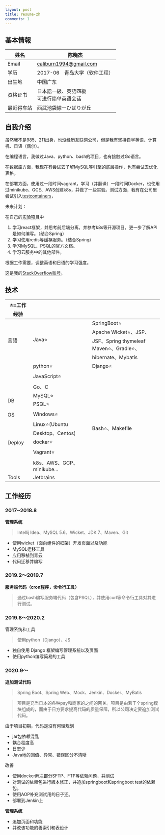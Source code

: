 ```yaml
---
layout: post
title: resume-zh
comments: 1
---
```




## 基本情報

| 姓名       | 陈晓杰                                       |
| ---------- | -------------------------------------------- |
| Email      | caliburn1994@gmail.com                       |
| 学历       | 2017-06　青岛大学（软件工程）                |
| 出生地     | 中国广东                                     |
| 资格证书   | 日本語一級、英語四級<br />可进行简单英语会话 |
| 最近得车站 | 西武池袋線ーひばりが丘                       |

## 自我介绍

虽然我不是985、211出身，也没经历互联网公司，但是我有坚持自学英语、计算机、日语（偶尔）。

在编程语言，我做过Java、python、bash的项目，也有接触过Go语言。

在数据库方面，我现在有尝试去了解MySQL等引擎的底层操作，也有尝试去优化表格。

在部署方面，使用过一段时间vagrant，学习（并翻译）一段时间Docker，也使用过minikube、GCE、AWS创建k8s，并做了一些实验。测试方面，我有在公司里尝试引入[testcontainers](https://www.testcontainers.org/)，



未来计划：

在自己的[实验项目](https://github.com/caliburn1994/SpringBootNote)中

1. 学习react框架，并思考前后端分离，并参考k8s等开源项目，更一步了解API是如何编写。（结合Spring）
2. 学习使用redis等缓存服务。（结合Spring）
3. 学习MySQL、PSQL的官方文档。
4. 学习云服务中的其他部件。

根据工作需要，调整英语和日语的学习强度。



这是我的[StackOverflow账号](https://stackoverflow.com/users/4883754/kyakya)。

## 技术

| ⭐=工作经验 |                                |                                                              |
| ---------- | ------------------------------ | ------------------------------------------------------------ |
| 言語       | Java⭐                          | SpringBoot⭐<br />Apache Wicket⭐、JSP、JSF、Spring thymeleaf<br />Maven⭐、Gradle⭐、hibernate、Mybatis |
|            | python⭐                        | Django⭐                                                      |
|            | JavaScript⭐                    |                                                              |
|            | Go、C                          |                                                              |
| DB         | MySQL⭐<br />PSQL⭐              |                                                              |
| OS         | Windows⭐                       |                                                              |
|            | Linux⭐(Ubuntu Desktop、Centos) | Bash⭐、Makefile                                              |
| Deploy     | docker⭐                        |                                                              |
|            | Vagrant⭐                       |                                                              |
|            | k8s、AWS、GCP、minikube...     |                                                              |
| Tools      | Jetbrains                      |                                                              |

## 工作经历

### 2017~2018.8

**管理系统**

> Intellij Idea、MySQL 5.6、Wicket、JDK 7、Maven、Git

- 使用wicket（面向组件的框架）开发页面以及功能
- MySQL迁移工具
- 应用移植到青云
- 代码迁移并编写

### 2019.2～2019.7

**服务端代码（cron程序，命令行工具）**

> 通过bash编写服务端代码（包含PSQL），并使用curl等命令行工具对其进行测试。

### 2019.8～2020.2

管理系统和工具

> 使用python（Django）、JS

- 独自使用 Django 框架编写管理系统以及页面
- 使用python编写简易的工具

### 2020.9～

**追加测试代码**

> Spring Boot、Spring Web、Mock、Jenkin、Docker、MyBatis

> 项目是充当日本的各种pay和商家的之间的网关。项目是由若干个spring模块组成的，而由于日方要求提高代码的质量保障，所以公司决定要追加测试代码。

由于项目初期，代码是没有何理规划

- jar包依赖混乱
- 耦合程度高
- 日志少
- Java地的回值、异常、错误区分不清晰

改善

- 使用docker解决部分SFTP、FTP等依赖问题，并测试
- 对测试的依赖包进行版本修正，并追加springboot和springboot test的依赖包。
- 使用AOP补充测试用的日子还。
- 部署到Jenkin上

**管理系统**

- 追加页面和功能
- 并改该功能的善索引和表设计





